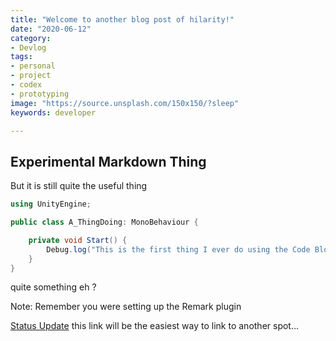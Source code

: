 ```yaml
---
title: "Welcome to another blog post of hilarity!"
date: "2020-06-12"
category: 
- Devlog
tags:
- personal
- project
- codex
- prototyping
image: "https://source.unsplash.com/150x150/?sleep"
keywords: developer

---
```


## Experimental Markdown Thing

But it is still quite the useful thing

```cs
using UnityEngine;

public class A_ThingDoing: MonoBehaviour {

    private void Start() {
        Debug.log("This is the first thing I ever do using the Code Block");
    }
}

```

quite something eh ?

Note: Remember you were setting up the Remark plugin

[Status Update](/StatusUpdate_1) this link will be the easiest way to link to another spot...
